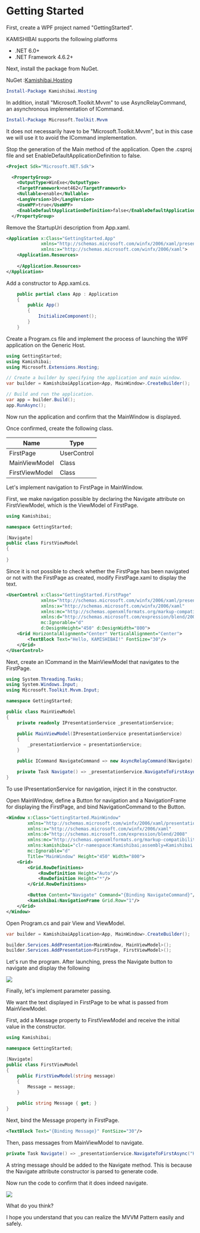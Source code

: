 # Getting Started

First, create a WPF project named "GettingStarted".

KAMISHIBAI supports the following platforms

- .NET 6.0+
- .NET Framework 4.6.2+

Next, install the package from NuGet.

NuGet :[Kamishibai.Hosting](https://www.nuget.org/packages/Kamishibai.Hosting)

```powershell
Install-Package Kamishibai.Hosting
```

In addition, install "Microsoft.Toolkit.Mvvm" to use AsyncRelayCommand, an asynchronous implementation of ICommand.

```powershell
Install-Package Microsoft.Toolkit.Mvvm
```

It does not necessarily have to be "Microsoft.Toolkit.Mvvm", but in this case we will use it to avoid the ICommand implementation.

Stop the generation of the Main method of the application. Open the .csproj file and set EnableDefaultApplicationDefinition to false.

```xml
<Project Sdk="Microsoft.NET.Sdk">

  <PropertyGroup>
    <OutputType>WinExe</OutputType>
    <TargetFramework>net462</TargetFramework>
    <Nullable>enable</Nullable>
    <LangVersion>10</LangVersion>
    <UseWPF>true</UseWPF>
    <EnableDefaultApplicationDefinition>false</EnableDefaultApplicationDefinition>
  </PropertyGroup>
```

Remove the StartupUri description from App.xaml.

```xml
<Application x:Class="GettingStarted.App"
             xmlns="http://schemas.microsoft.com/winfx/2006/xaml/presentation"
             xmlns:x="http://schemas.microsoft.com/winfx/2006/xaml">
    <Application.Resources>
         
    </Application.Resources>
</Application>
```

Add a constructor to App.xaml.cs.

```csharp
    public partial class App : Application
    {
        public App()
        {
            InitializeComponent();
        }
    }
```

Create a Program.cs file and implement the process of launching the WPF application on the Generic Host.

```csharp
using GettingStarted;
using Kamishibai;
using Microsoft.Extensions.Hosting;

// Create a builder by specifying the application and main window.
var builder = KamishibaiApplication<App, MainWindow>.CreateBuilder();

// Build and run the application.
var app = builder.Build();
app.RunAsync();
```

Now run the application and confirm that the MainWindow is displayed.

Once confirmed, create the following class.

|Name|Type|
|--|--|
|FirstPage|UserControl|
|MainViewModel|Class|
|FirstViewModel|Class|

Let's implement navigation to FirstPage in MainWindow.

First, we make navigation possible by declaring the Navigate attribute on FirstViewModel, which is the ViewModel of FirstPage.

```cs
using Kamishibai;

namespace GettingStarted;

[Navigate]
public class FirstViewModel
{
    
}
```

Since it is not possible to check whether the FirstPage has been navigated or not with the FirstPage as created, modify FirstPage.xaml to display the text.

```xml
<UserControl x:Class="GettingStarted.FirstPage"
             xmlns="http://schemas.microsoft.com/winfx/2006/xaml/presentation"
             xmlns:x="http://schemas.microsoft.com/winfx/2006/xaml"
             xmlns:mc="http://schemas.openxmlformats.org/markup-compatibility/2006" 
             xmlns:d="http://schemas.microsoft.com/expression/blend/2008" 
             mc:Ignorable="d" 
             d:DesignHeight="450" d:DesignWidth="800">
    <Grid HorizontalAlignment="Center" VerticalAlignment="Center">
        <TextBlock Text="Hello, KAMISHIBAI!" FontSize="30"/>
    </Grid>
</UserControl>
```

Next, create an ICommand in the MainViewModel that navigates to the FirstPage.

```cs
using System.Threading.Tasks;
using System.Windows.Input;
using Microsoft.Toolkit.Mvvm.Input;

namespace GettingStarted;

public class MainViewModel
{
    private readonly IPresentationService _presentationService;

    public MainViewModel(IPresentationService presentationService)
    {
        _presentationService = presentationService;
    }

    public ICommand NavigateCommand => new AsyncRelayCommand(Navigate);

    private Task Navigate() => _presentationService.NavigateToFirstAsync();
}
```

To use IPresentationService for navigation, inject it in the constructor.

Open MainWindow, define a Button for navigation and a NavigationFrame for displaying the FirstPage, and bind NavigationCommand to the Button.

```xml
<Window x:Class="GettingStarted.MainWindow"
        xmlns="http://schemas.microsoft.com/winfx/2006/xaml/presentation"
        xmlns:x="http://schemas.microsoft.com/winfx/2006/xaml"
        xmlns:d="http://schemas.microsoft.com/expression/blend/2008"
        xmlns:mc="http://schemas.openxmlformats.org/markup-compatibility/2006"
        xmlns:kamishibai="clr-namespace:Kamishibai;assembly=Kamishibai.View"
        mc:Ignorable="d"
        Title="MainWindow" Height="450" Width="800">
    <Grid>
        <Grid.RowDefinitions>
            <RowDefinition Height="Auto"/>
            <RowDefinition Height="*"/>
        </Grid.RowDefinitions>

        <Button Content="Navigate" Command="{Binding NavigateCommand}"/>
        <kamishibai:NavigationFrame Grid.Row="1"/>
    </Grid>
</Window>
```

Open Program.cs and pair View and ViewModel.

```cs
var builder = KamishibaiApplication<App, MainWindow>.CreateBuilder();

builder.Services.AddPresentation<MainWindow, MainViewModel>();
builder.Services.AddPresentation<FirstPage, FirstViewModel>();
```

Let's run the program. After launching, press the Navigate button to navigate and display the following

![](/images/books/kamishibai/hello-kamishibai.png)

Finally, let's implement parameter passing.

We want the text displayed in FirstPage to be what is passed from MainViewModel.

First, add a Message property to FirstViewModel and receive the initial value in the constructor.

```cs
using Kamishibai;

namespace GettingStarted;

[Navigate]
public class FirstViewModel
{
    public FirstViewModel(string message)
    {
        Message = message;
    }

    public string Message { get; }
}
```

Next, bind the Message property in FirstPage.

```xml
<TextBlock Text="{Binding Message}" FontSize="30"/>
```

Then, pass messages from MainViewModel to navigate.

```cs
private Task Navigate() => _presentationService.NavigateToFirstAsync("Hello, Navigation Parameter!");
```

A string message should be added to the Navigate method. This is because the Navigate attribute constructor is parsed to generate code.

Now run the code to confirm that it does indeed navigate.

![](/images/books/kamishibai/hello-navigation-parameter.png)

What do you think?

I hope you understand that you can realize the MVVM Pattern easily and safely.